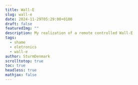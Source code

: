 ```yaml
---
title: Wall-E
slug: wall-e
date: 2024-11-29T05:29:00+0100
draft: false
featuredImg: ""
description: My realization of a remote controlled Wall-E
tags:
  - shame
  - eletronics
  - wall-e
author: SturmDenmark
scrolltotop: true
toc: true
headless: true
mathjax: false
---
```

